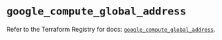 # `google_compute_global_address`

Refer to the Terraform Registry for docs: [`google_compute_global_address`](https://registry.terraform.io/providers/hashicorp/google-beta/5.36.0/docs/resources/google_compute_global_address).
